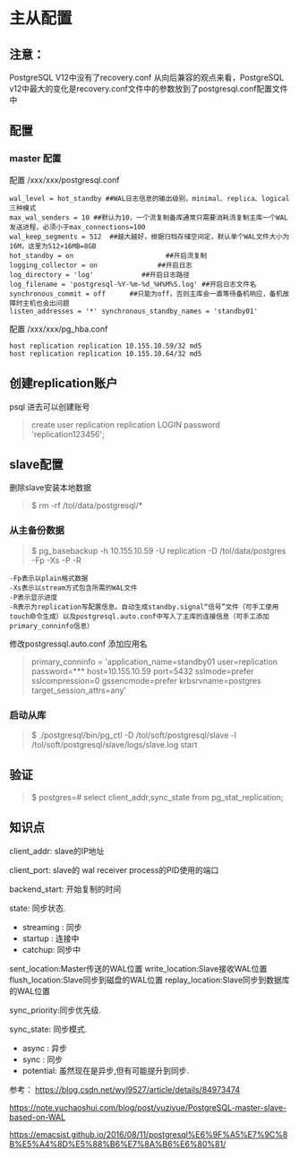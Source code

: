 
# 主从配置

## 注意：
PostgreSQL V12中没有了recovery.conf 从向后兼容的观点来看，PostgreSQL v12中最大的变化是recovery.conf文件中的参数放到了postgresql.conf配置文件中

## 配置

### master 配置

配置 /xxx/xxx/postgresql.conf
```
wal_level = hot_standby ##WAL日志信息的输出级别，minimal、replica、logical三种模式
max_wal_senders = 10 ##默认为10，一个流复制备库通常只需要消耗流复制主库一个WAL 发送进程，必须小于max_connections=100
wal_keep_segments = 512  ##越大越好，根据归档存储空间定，默认单个WAL文件大小为16M，这里为512×16MB=8GB
hot_standby = on                       ##开启流复制
logging_collector = on               ##开启日志
log_directory = 'log'            ##开启日志路径
log_filename = 'postgresql-%Y-%m-%d_%H%M%S.log' ##开启日志文件名
synchronous_commit = off      ##只能为off，否则主库会一直等待备机响应，备机故障时主机也会出问题
listen_addresses = '*' synchronous_standby_names = 'standby01'
```

配置 /xxx/xxx/pg_hba.conf
```
host replication replication 10.155.10.59/32 md5
host replication replication 10.155.10.64/32 md5
``` 

## 创建replication账户
psql 进去可以创建账号

> create user replication replication LOGIN password 'replication123456';

## slave配置
删除slave安装本地数据
> $ rm -rf /tol/data/postgresql/*

### 从主备份数据

> $ pg_basebackup -h 10.155.10.59 -U replication -D /tol/data/postgres -Fp -Xs -P -R

```
-Fp表示以plain格式数据
-Xs表示以stream方式包含所需的WAL文件
-P表示显示进度
-R表示为replication写配置信息。自动生成standby.signal“信号”文件（可手工使用touch命令生成）以及postgresql.auto.conf中写入了主库的连接信息（可手工添加primary_conninfo信息）
```

修改postgressql.auto.conf 添加应用名
 > primary_conninfo = 'application_name=standby01 user=replication password=*** host=10.155.10.59 port=5432 sslmode=prefer sslcompression=0 gssencmode=prefer krbsrvname=postgres target_session_attrs=any'

 

### 启动从库

> $ ./postgresql/bin/pg_ctl -D /tol/soft/postgresql/slave -l /tol/soft/postgresql/slave/logs/slave.log start

 

## 验证

> $ postgres=# select client_addr,sync_state from pg_stat_replication;


## 知识点


client_addr: slave的IP地址

client_port: slave的 wal receiver process的PID使用的端口

backend_start: 开始复制的时间

state: 同步状态.

- streaming : 同步
- startup : 连接中
- catchup: 同步中

sent_location:Master传送的WAL位置 write_location:Slave接收WAL位置 flush_location:Slave同步到磁盘的WAL位置 replay_location:Slave同步到数据库的WAL位置

sync_priority:同步优先级.

sync_state: 同步模式.

- async : 异步
- sync : 同步
- potential: 虽然现在是异步,但有可能提升到同步.
 
 

参考：
https://blog.csdn.net/wyl9527/article/details/84973474


https://note.yuchaoshui.com/blog/post/yuziyue/PostgreSQL-master-slave-based-on-WAL

https://emacsist.github.io/2016/08/11/postgresql%E6%9F%A5%E7%9C%8B%E5%A4%8D%E5%88%B6%E7%8A%B6%E6%80%81/


